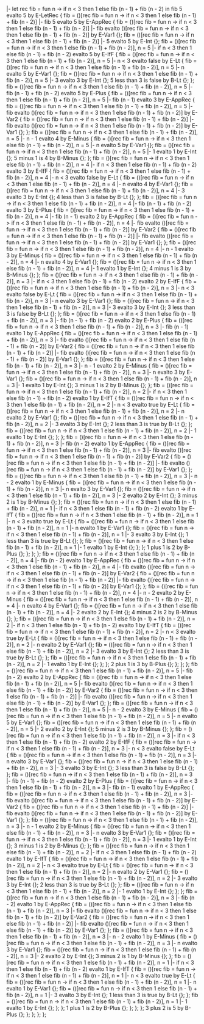 |- let rec fib = fun n -> if n < 3 then 1 else fib (n - 1) + fib (n - 2) in fib 5 evalto 5 by E-LetRec {
    fib = ()[rec fib = fun n -> if n < 3 then 1 else fib (n - 1) + fib (n - 2)] |- fib 5 evalto 5 by E-AppRec {
        fib = ()[rec fib = fun n -> if n < 3 then 1 else fib (n - 1) + fib (n - 2)] |- fib evalto ()[rec fib = fun n -> if n < 3 then 1 else fib (n - 1) + fib (n - 2)] by E-Var1 {};
        fib = ()[rec fib = fun n -> if n < 3 then 1 else fib (n - 1) + fib (n - 2)] |- 5 evalto 5 by E-Int {};
        fib = ()[rec fib = fun n -> if n < 3 then 1 else fib (n - 1) + fib (n - 2)], n = 5 |- if n < 3 then 1 else fib (n - 1) + fib (n - 2) evalto 5 by E-IfF {
            fib = ()[rec fib = fun n -> if n < 3 then 1 else fib (n - 1) + fib (n - 2)], n = 5 |- n < 3 evalto false by E-Lt {
                fib = ()[rec fib = fun n -> if n < 3 then 1 else fib (n - 1) + fib (n - 2)], n = 5 |- n evalto 5 by E-Var1 {};
                fib = ()[rec fib = fun n -> if n < 3 then 1 else fib (n - 1) + fib (n - 2)], n = 5 |- 3 evalto 3 by E-Int {};
                5 less than 3 is false by B-Lt {};
            };
            fib = ()[rec fib = fun n -> if n < 3 then 1 else fib (n - 1) + fib (n - 2)], n = 5 |- fib (n - 1) + fib (n - 2) evalto 5 by E-Plus {
                fib = ()[rec fib = fun n -> if n < 3 then 1 else fib (n - 1) + fib (n - 2)], n = 5 |- fib (n - 1) evalto 3 by E-AppRec {
                    fib = ()[rec fib = fun n -> if n < 3 then 1 else fib (n - 1) + fib (n - 2)], n = 5 |- fib evalto ()[rec fib = fun n -> if n < 3 then 1 else fib (n - 1) + fib (n - 2)] by E-Var2 {
                        fib = ()[rec fib = fun n -> if n < 3 then 1 else fib (n - 1) + fib (n - 2)] |- fib evalto ()[rec fib = fun n -> if n < 3 then 1 else fib (n - 1) + fib (n - 2)] by E-Var1 {};
                    };
                    fib = ()[rec fib = fun n -> if n < 3 then 1 else fib (n - 1) + fib (n - 2)], n = 5 |- n - 1 evalto 4 by E-Minus {
                        fib = ()[rec fib = fun n -> if n < 3 then 1 else fib (n - 1) + fib (n - 2)], n = 5 |- n evalto 5 by E-Var1 {};
                        fib = ()[rec fib = fun n -> if n < 3 then 1 else fib (n - 1) + fib (n - 2)], n = 5 |- 1 evalto 1 by E-Int {};
                        5 minus 1 is 4 by B-Minus {};
                    };
                    fib = ()[rec fib = fun n -> if n < 3 then 1 else fib (n - 1) + fib (n - 2)], n = 4 |- if n < 3 then 1 else fib (n - 1) + fib (n - 2) evalto 3 by E-IfF {
                        fib = ()[rec fib = fun n -> if n < 3 then 1 else fib (n - 1) + fib (n - 2)], n = 4 |- n < 3 evalto false by E-Lt {
                            fib = ()[rec fib = fun n -> if n < 3 then 1 else fib (n - 1) + fib (n - 2)], n = 4 |- n evalto 4 by E-Var1 {};
                            fib = ()[rec fib = fun n -> if n < 3 then 1 else fib (n - 1) + fib (n - 2)], n = 4 |- 3 evalto 3 by E-Int {};
                            4 less than 3 is false by B-Lt {};
                        };
                        fib = ()[rec fib = fun n -> if n < 3 then 1 else fib (n - 1) + fib (n - 2)], n = 4 |- fib (n - 1) + fib (n - 2) evalto 3 by E-Plus {
                            fib = ()[rec fib = fun n -> if n < 3 then 1 else fib (n - 1) + fib (n - 2)], n = 4 |- fib (n - 1) evalto 2 by E-AppRec {
                                fib = ()[rec fib = fun n -> if n < 3 then 1 else fib (n - 1) + fib (n - 2)], n = 4 |- fib evalto ()[rec fib = fun n -> if n < 3 then 1 else fib (n - 1) + fib (n - 2)] by E-Var2 {
                                    fib = ()[rec fib = fun n -> if n < 3 then 1 else fib (n - 1) + fib (n - 2)] |- fib evalto ()[rec fib = fun n -> if n < 3 then 1 else fib (n - 1) + fib (n - 2)] by E-Var1 {};
                                };
                                fib = ()[rec fib = fun n -> if n < 3 then 1 else fib (n - 1) + fib (n - 2)], n = 4 |- n - 1 evalto 3 by E-Minus {
                                    fib = ()[rec fib = fun n -> if n < 3 then 1 else fib (n - 1) + fib (n - 2)], n = 4 |- n evalto 4 by E-Var1 {};
                                    fib = ()[rec fib = fun n -> if n < 3 then 1 else fib (n - 1) + fib (n - 2)], n = 4 |- 1 evalto 1 by E-Int {};
                                    4 minus 1 is 3 by B-Minus {};
                                };
                                fib = ()[rec fib = fun n -> if n < 3 then 1 else fib (n - 1) + fib (n - 2)], n = 3 |- if n < 3 then 1 else fib (n - 1) + fib (n - 2) evalto 2 by E-IfF {
                                    fib = ()[rec fib = fun n -> if n < 3 then 1 else fib (n - 1) + fib (n - 2)], n = 3 |- n < 3 evalto false by E-Lt {
                                        fib = ()[rec fib = fun n -> if n < 3 then 1 else fib (n - 1) + fib (n - 2)], n = 3 |- n evalto 3 by E-Var1 {};
                                        fib = ()[rec fib = fun n -> if n < 3 then 1 else fib (n - 1) + fib (n - 2)], n = 3 |- 3 evalto 3 by E-Int {};
                                        3 less than 3 is false by B-Lt {};
                                    };
                                    fib = ()[rec fib = fun n -> if n < 3 then 1 else fib (n - 1) + fib (n - 2)], n = 3 |- fib (n - 1) + fib (n - 2) evalto 2 by E-Plus {
                                        fib = ()[rec fib = fun n -> if n < 3 then 1 else fib (n - 1) + fib (n - 2)], n = 3 |- fib (n - 1) evalto 1 by E-AppRec {
                                            fib = ()[rec fib = fun n -> if n < 3 then 1 else fib (n - 1) + fib (n - 2)], n = 3 |- fib evalto ()[rec fib = fun n -> if n < 3 then 1 else fib (n - 1) + fib (n - 2)] by E-Var2 {
                                                fib = ()[rec fib = fun n -> if n < 3 then 1 else fib (n - 1) + fib (n - 2)] |- fib evalto ()[rec fib = fun n -> if n < 3 then 1 else fib (n - 1) + fib (n - 2)] by E-Var1 {};
                                            };
                                            fib = ()[rec fib = fun n -> if n < 3 then 1 else fib (n - 1) + fib (n - 2)], n = 3 |- n - 1 evalto 2 by E-Minus {
                                                fib = ()[rec fib = fun n -> if n < 3 then 1 else fib (n - 1) + fib (n - 2)], n = 3 |- n evalto 3 by E-Var1 {};
                                                fib = ()[rec fib = fun n -> if n < 3 then 1 else fib (n - 1) + fib (n - 2)], n = 3 |- 1 evalto 1 by E-Int {};
                                                3 minus 1 is 2 by B-Minus {};
                                            };
                                            fib = ()[rec fib = fun n -> if n < 3 then 1 else fib (n - 1) + fib (n - 2)], n = 2 |- if n < 3 then 1 else fib (n - 1) + fib (n - 2) evalto 1 by E-IfT {
                                                fib = ()[rec fib = fun n -> if n < 3 then 1 else fib (n - 1) + fib (n - 2)], n = 2 |- n < 3 evalto true by E-Lt {
                                                    fib = ()[rec fib = fun n -> if n < 3 then 1 else fib (n - 1) + fib (n - 2)], n = 2 |- n evalto 2 by E-Var1 {};
                                                    fib = ()[rec fib = fun n -> if n < 3 then 1 else fib (n - 1) + fib (n - 2)], n = 2 |- 3 evalto 3 by E-Int {};
                                                    2 less than 3 is true by B-Lt {};
                                                };
                                                fib = ()[rec fib = fun n -> if n < 3 then 1 else fib (n - 1) + fib (n - 2)], n = 2 |- 1 evalto 1 by E-Int {};
                                            };
                                        };
                                        fib = ()[rec fib = fun n -> if n < 3 then 1 else fib (n - 1) + fib (n - 2)], n = 3 |- fib (n - 2) evalto 1 by E-AppRec {
                                            fib = ()[rec fib = fun n -> if n < 3 then 1 else fib (n - 1) + fib (n - 2)], n = 3 |- fib evalto ()[rec fib = fun n -> if n < 3 then 1 else fib (n - 1) + fib (n - 2)] by E-Var2 {
                                                fib = ()[rec fib = fun n -> if n < 3 then 1 else fib (n - 1) + fib (n - 2)] |- fib evalto ()[rec fib = fun n -> if n < 3 then 1 else fib (n - 1) + fib (n - 2)] by E-Var1 {};
                                            };
                                            fib = ()[rec fib = fun n -> if n < 3 then 1 else fib (n - 1) + fib (n - 2)], n = 3 |- n - 2 evalto 1 by E-Minus {
                                                fib = ()[rec fib = fun n -> if n < 3 then 1 else fib (n - 1) + fib (n - 2)], n = 3 |- n evalto 3 by E-Var1 {};
                                                fib = ()[rec fib = fun n -> if n < 3 then 1 else fib (n - 1) + fib (n - 2)], n = 3 |- 2 evalto 2 by E-Int {};
                                                3 minus 2 is 1 by B-Minus {};
                                            };
                                            fib = ()[rec fib = fun n -> if n < 3 then 1 else fib (n - 1) + fib (n - 2)], n = 1 |- if n < 3 then 1 else fib (n - 1) + fib (n - 2) evalto 1 by E-IfT {
                                                fib = ()[rec fib = fun n -> if n < 3 then 1 else fib (n - 1) + fib (n - 2)], n = 1 |- n < 3 evalto true by E-Lt {
                                                    fib = ()[rec fib = fun n -> if n < 3 then 1 else fib (n - 1) + fib (n - 2)], n = 1 |- n evalto 1 by E-Var1 {};
                                                    fib = ()[rec fib = fun n -> if n < 3 then 1 else fib (n - 1) + fib (n - 2)], n = 1 |- 3 evalto 3 by E-Int {};
                                                    1 less than 3 is true by B-Lt {};
                                                };
                                                fib = ()[rec fib = fun n -> if n < 3 then 1 else fib (n - 1) + fib (n - 2)], n = 1 |- 1 evalto 1 by E-Int {};
                                            };
                                        };
                                        1 plus 1 is 2 by B-Plus {};
                                    };
                                };
                            };
                            fib = ()[rec fib = fun n -> if n < 3 then 1 else fib (n - 1) + fib (n - 2)], n = 4 |- fib (n - 2) evalto 1 by E-AppRec {
                                fib = ()[rec fib = fun n -> if n < 3 then 1 else fib (n - 1) + fib (n - 2)], n = 4 |- fib evalto ()[rec fib = fun n -> if n < 3 then 1 else fib (n - 1) + fib (n - 2)] by E-Var2 {
                                    fib = ()[rec fib = fun n -> if n < 3 then 1 else fib (n - 1) + fib (n - 2)] |- fib evalto ()[rec fib = fun n -> if n < 3 then 1 else fib (n - 1) + fib (n - 2)] by E-Var1 {};
                                };
                                fib = ()[rec fib = fun n -> if n < 3 then 1 else fib (n - 1) + fib (n - 2)], n = 4 |- n - 2 evalto 2 by E-Minus {
                                    fib = ()[rec fib = fun n -> if n < 3 then 1 else fib (n - 1) + fib (n - 2)], n = 4 |- n evalto 4 by E-Var1 {};
                                    fib = ()[rec fib = fun n -> if n < 3 then 1 else fib (n - 1) + fib (n - 2)], n = 4 |- 2 evalto 2 by E-Int {};
                                    4 minus 2 is 2 by B-Minus {};
                                };
                                fib = ()[rec fib = fun n -> if n < 3 then 1 else fib (n - 1) + fib (n - 2)], n = 2 |- if n < 3 then 1 else fib (n - 1) + fib (n - 2) evalto 1 by E-IfT {
                                    fib = ()[rec fib = fun n -> if n < 3 then 1 else fib (n - 1) + fib (n - 2)], n = 2 |- n < 3 evalto true by E-Lt {
                                        fib = ()[rec fib = fun n -> if n < 3 then 1 else fib (n - 1) + fib (n - 2)], n = 2 |- n evalto 2 by E-Var1 {};
                                        fib = ()[rec fib = fun n -> if n < 3 then 1 else fib (n - 1) + fib (n - 2)], n = 2 |- 3 evalto 3 by E-Int {};
                                        2 less than 3 is true by B-Lt {};
                                    };
                                    fib = ()[rec fib = fun n -> if n < 3 then 1 else fib (n - 1) + fib (n - 2)], n = 2 |- 1 evalto 1 by E-Int {};
                                }; 
                            };
                            2 plus 1 is 3 by B-Plus {};
                        };
                    };
                };
                fib = ()[rec fib = fun n -> if n < 3 then 1 else fib (n - 1) + fib (n - 2)], n = 5 |- fib (n - 2) evalto 2 by E-AppRec {
                    fib = ()[rec fib = fun n -> if n < 3 then 1 else fib (n - 1) + fib (n - 2)], n = 5 |- fib evalto ()[rec fib = fun n -> if n < 3 then 1 else fib (n - 1) + fib (n - 2)] by E-Var2 {
                        fib = ()[rec fib = fun n -> if n < 3 then 1 else fib (n - 1) + fib (n - 2)] |- fib evalto ()[rec fib = fun n -> if n < 3 then 1 else fib (n - 1) + fib (n - 2)] by E-Var1 {};
                    };
                    fib = ()[rec fib = fun n -> if n < 3 then 1 else fib (n - 1) + fib (n - 2)], n = 5 |- n - 2 evalto 3 by E-Minus {
                        fib = ()[rec fib = fun n -> if n < 3 then 1 else fib (n - 1) + fib (n - 2)], n = 5 |- n evalto 5 by E-Var1 {};
                        fib = ()[rec fib = fun n -> if n < 3 then 1 else fib (n - 1) + fib (n - 2)], n = 5 |- 2 evalto 2 by E-Int {};
                        5 minus 2 is 3 by B-Minus {};
                    };
                    fib = ()[rec fib = fun n -> if n < 3 then 1 else fib (n - 1) + fib (n - 2)], n = 3 |- if n < 3 then 1 else fib (n - 1) + fib (n - 2) evalto 2 by E-IfF {
                                    fib = ()[rec fib = fun n -> if n < 3 then 1 else fib (n - 1) + fib (n - 2)], n = 3 |- n < 3 evalto false by E-Lt {
                                        fib = ()[rec fib = fun n -> if n < 3 then 1 else fib (n - 1) + fib (n - 2)], n = 3 |- n evalto 3 by E-Var1 {};
                                        fib = ()[rec fib = fun n -> if n < 3 then 1 else fib (n - 1) + fib (n - 2)], n = 3 |- 3 evalto 3 by E-Int {};
                                        3 less than 3 is false by B-Lt {};
                                    };
                                    fib = ()[rec fib = fun n -> if n < 3 then 1 else fib (n - 1) + fib (n - 2)], n = 3 |- fib (n - 1) + fib (n - 2) evalto 2 by E-Plus {
                                        fib = ()[rec fib = fun n -> if n < 3 then 1 else fib (n - 1) + fib (n - 2)], n = 3 |- fib (n - 1) evalto 1 by E-AppRec {
                                            fib = ()[rec fib = fun n -> if n < 3 then 1 else fib (n - 1) + fib (n - 2)], n = 3 |- fib evalto ()[rec fib = fun n -> if n < 3 then 1 else fib (n - 1) + fib (n - 2)] by E-Var2 {
                                                fib = ()[rec fib = fun n -> if n < 3 then 1 else fib (n - 1) + fib (n - 2)] |- fib evalto ()[rec fib = fun n -> if n < 3 then 1 else fib (n - 1) + fib (n - 2)] by E-Var1 {};
                                            };
                                            fib = ()[rec fib = fun n -> if n < 3 then 1 else fib (n - 1) + fib (n - 2)], n = 3 |- n - 1 evalto 2 by E-Minus {
                                                fib = ()[rec fib = fun n -> if n < 3 then 1 else fib (n - 1) + fib (n - 2)], n = 3 |- n evalto 3 by E-Var1 {};
                                                fib = ()[rec fib = fun n -> if n < 3 then 1 else fib (n - 1) + fib (n - 2)], n = 3 |- 1 evalto 1 by E-Int {};
                                                3 minus 1 is 2 by B-Minus {};
                                            };
                                            fib = ()[rec fib = fun n -> if n < 3 then 1 else fib (n - 1) + fib (n - 2)], n = 2 |- if n < 3 then 1 else fib (n - 1) + fib (n - 2) evalto 1 by E-IfT {
                                                fib = ()[rec fib = fun n -> if n < 3 then 1 else fib (n - 1) + fib (n - 2)], n = 2 |- n < 3 evalto true by E-Lt {
                                                    fib = ()[rec fib = fun n -> if n < 3 then 1 else fib (n - 1) + fib (n - 2)], n = 2 |- n evalto 2 by E-Var1 {};
                                                    fib = ()[rec fib = fun n -> if n < 3 then 1 else fib (n - 1) + fib (n - 2)], n = 2 |- 3 evalto 3 by E-Int {};
                                                    2 less than 3 is true by B-Lt {};
                                                };
                                                fib = ()[rec fib = fun n -> if n < 3 then 1 else fib (n - 1) + fib (n - 2)], n = 2 |- 1 evalto 1 by E-Int {};
                                            };
                                        };
                                        fib = ()[rec fib = fun n -> if n < 3 then 1 else fib (n - 1) + fib (n - 2)], n = 3 |- fib (n - 2) evalto 1 by E-AppRec {
                                            fib = ()[rec fib = fun n -> if n < 3 then 1 else fib (n - 1) + fib (n - 2)], n = 3 |- fib evalto ()[rec fib = fun n -> if n < 3 then 1 else fib (n - 1) + fib (n - 2)] by E-Var2 {
                                                fib = ()[rec fib = fun n -> if n < 3 then 1 else fib (n - 1) + fib (n - 2)] |- fib evalto ()[rec fib = fun n -> if n < 3 then 1 else fib (n - 1) + fib (n - 2)] by E-Var1 {};
                                            };
                                            fib = ()[rec fib = fun n -> if n < 3 then 1 else fib (n - 1) + fib (n - 2)], n = 3 |- n - 2 evalto 1 by E-Minus {
                                                fib = ()[rec fib = fun n -> if n < 3 then 1 else fib (n - 1) + fib (n - 2)], n = 3 |- n evalto 3 by E-Var1 {};
                                                fib = ()[rec fib = fun n -> if n < 3 then 1 else fib (n - 1) + fib (n - 2)], n = 3 |- 2 evalto 2 by E-Int {};
                                                3 minus 2 is 1 by B-Minus {};
                                            };
                                            fib = ()[rec fib = fun n -> if n < 3 then 1 else fib (n - 1) + fib (n - 2)], n = 1 |- if n < 3 then 1 else fib (n - 1) + fib (n - 2) evalto 1 by E-IfT {
                                                fib = ()[rec fib = fun n -> if n < 3 then 1 else fib (n - 1) + fib (n - 2)], n = 1 |- n < 3 evalto true by E-Lt {
                                                    fib = ()[rec fib = fun n -> if n < 3 then 1 else fib (n - 1) + fib (n - 2)], n = 1 |- n evalto 1 by E-Var1 {};
                                                    fib = ()[rec fib = fun n -> if n < 3 then 1 else fib (n - 1) + fib (n - 2)], n = 1 |- 3 evalto 3 by E-Int {};
                                                    1 less than 3 is true by B-Lt {};
                                                };
                                                fib = ()[rec fib = fun n -> if n < 3 then 1 else fib (n - 1) + fib (n - 2)], n = 1 |- 1 evalto 1 by E-Int {};
                                            };
                                        };
                                        1 plus 1 is 2 by B-Plus {};
                                    };
                                };
                };
                3 plus 2 is 5 by B-Plus {};
            };
        };
    };
};